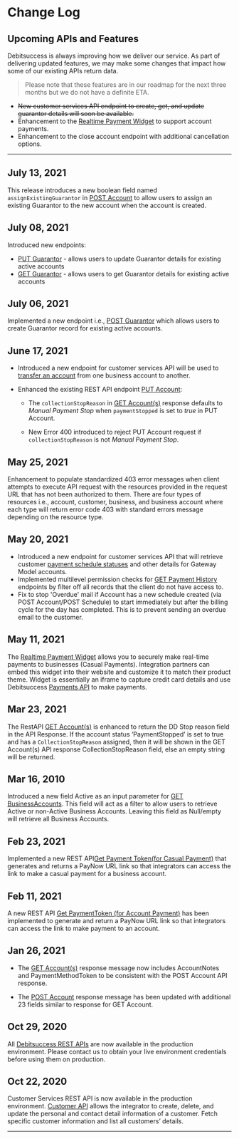 # Change Log

## Upcoming APIs and Features
Debitsuccess is always improving how we deliver our service. As part of delivering updated features, we may make some changes that impact how some of our existing APIs return data.

<!-- theme: success -->

> Please note that these features are in our roadmap for the next three months but we do not have a definite ETA.

* ~~New customer services API endpoint to create, get, and update guarantor details will soon be available.~~
* Enhancement to the [Realtime Payment Widget](https://debitsuccess.stoplight.io/docs/debitsuccess-api/docs/Widgets/Real-time-payment-widget.md) to support account payments.
* Enhancement to the close account endpoint with additional cancellation options.

*****
## July 13, 2021
This release introduces a new boolean field named `assignExistingGuarantor` in [POST Account](https://debitsuccess.stoplight.io/docs/debitsuccess-api/CustomerServicesApi.yaml/paths/~1accounts/post) to allow users to assign an existing Guarantor to the new account when the account is created.

## July 08, 2021
Introduced new endpoints:
* [PUT Guarantor](https://debitsuccess.stoplight.io/docs/debitsuccess-api/CustomerServicesApi.yaml/paths/~1accounts~1%7BaccountId%7D~1guarantors/put) - allows users to update Guarantor details for existing active accounts
* [GET Guarantor](https://debitsuccess.stoplight.io/docs/debitsuccess-api/CustomerServicesApi.yaml/paths/~1accounts~1%7BaccountId%7D~1guarantors/get) - allows users to get Guarantor details for existing active accounts

## July 06, 2021
Implemented a new endpoint i.e., [POST Guarantor](https://debitsuccess.stoplight.io/docs/debitsuccess-api/CustomerServicesApi.yaml/paths/~1accounts~1%7BaccountId%7D~1guarantors/post) which allows users to create Guarantor record for existing active accounts.

## June 17, 2021
* Introduced a new endpoint for customer services API will be used to [transfer an account](https://debitsuccess.stoplight.io/docs/debitsuccess-api/CustomerServicesApi.yaml/paths/~1accounts~1%7BaccountId%7D~1transfers/post) from one business account to another.

* Enhanced the existing REST API endpoint [PUT Account](https://debitsuccess.stoplight.io/docs/debitsuccess-api/CustomerServicesApi.yaml/paths/~1accounts~1%7BaccountId%7D/put):

  * The `collectionStopReason` in [GET Account(s)](https://debitsuccess.stoplight.io/docs/debitsuccess-api/CustomerServicesApi.yaml/paths/~1accounts/get) response defaults to *Manual Payment Stop* when `paymentStopped` is set to *true* in PUT Account.

  * New Error 400 introduced to reject PUT Account request if `collectionStopReason` is not *Manual Payment Stop*.


## May 25, 2021
Enhancement to populate standardized 403 error messages when client attempts to execute API request with the resources provided in the request URL that has not been authorized to them. There are four types of resources i.e., account, customer, business, and business account where each type will return error code 403 with standard errors message depending on the resource type.

## May 20, 2021 

* Introduced a new endpoint for customer services API that will retrieve customer [payment schedule statuses](https://debitsuccess.stoplight.io/docs/debitsuccess-api/CustomerServicesApi.yaml/paths/~1businesses~1%7BbusinessID%7D~1paymentstatuses/get) and other details for Gateway Model accounts.
* Implemented multilevel permission checks for [GET Payment History](https://debitsuccess.stoplight.io/docs/debitsuccess-api/CustomerServicesApi.yaml/paths/~1payments/get) endpoints by filter off all records that the client do not have access to.
* Fix to stop 'Overdue' mail if Account has a new schedule created (via POST Account/POST Schedule) to start immediately but after the billing cycle for the day has completed. This is to prevent sending an overdue email to the customer.

## May 11, 2021

The [Realtime Payment Widget](https://debitsuccess.stoplight.io/docs/debitsuccess-api/docs/Widgets/Real-time-payment-widget.md) allows you to securely make real-time payments to businesses (Casual Payments). Integration partners can embed this widget into their website and customize it to match their product theme. Widget is essentially an iframe to capture credit card details and use Debitsuccess [Payments API](https://debitsuccess.stoplight.io/docs/debitsuccess-api/PaymentsAPI.v1.json) to make payments. 

##  Mar 23, 2021
The RestAPI [GET Account(s)](https://debitsuccess.stoplight.io/docs/debitsuccess-api/CustomerServicesApi.yaml/paths/~1accounts/get) is enhanced to return the DD Stop reason field in the API Response. If the account status ‘PaymentStopped’ is set to true and has a `CollectionStopReason` assigned, then it will be shown in the GET Account(s) API response CollectionStopReason field, else an empty string will be returned.

## Mar 16, 2010

Introduced a new field Active as an input parameter for [GET BusinessAccounts](https://debitsuccess.stoplight.io/docs/debitsuccess-api/CustomerServicesApi.yaml/paths/~1businessAccounts/get). This field will act as a filter to allow users to retrieve Active or non-Active Business Accounts. Leaving this field as Null/empty will retrieve all Business Accounts.

## Feb 23, 2021
Implemented a new REST API[Get Payment Token(for Casual Payment)](https://debitsuccess.stoplight.io/docs/debitsuccess-api/CustomerServicesApi.yaml/paths/~1businessAccounts~1%7BbusinessAccountId%7D~1paymentTokens/post) that generates and returns a PayNow URL link so that integrators can access the link to make a casual payment for a business account.


## Feb 11, 2021
A new REST API [Get PaymentToken (for Account Payment)](https://debitsuccess.stoplight.io/docs/debitsuccess-api/CustomerServicesApi.yaml/paths/~1accounts~1%7BaccountId%7D~1paymentTokens/post) has been implemented to generate and return a PayNow URL link so that integrators can access the link to make payment to an account.


## Jan 26, 2021

* The [GET Account(s)](https://debitsuccess.stoplight.io/docs/debitsuccess-api/CustomerServicesApi.yaml/paths/~1accounts/get) response message now includes AccountNotes and PaymentMethodToken to be consistent with the POST Account API response.


* The [POST Account](https://debitsuccess.stoplight.io/docs/debitsuccess-api/CustomerServicesApi.yaml/paths/~1accounts/post) response message has been updated with additional 23 fields similar to response for GET Account.



## Oct 29, 2020

All [Debitsuccess REST APIs](../Introduction/1-REST-APIs.md) are now available in the production environment. Please contact us to obtain your live environment credentials before using them on production. 

## Oct 22, 2020

Customer Services REST API is now available in the production environment. [Customer API](https://debitsuccess.stoplight.io/docs/debitsuccess-api/CustomerServicesApi.yaml) allows the integrator to create, delete, and update the personal and contact detail information of a customer. Fetch specific customer information and list all customers’ details. 

******



